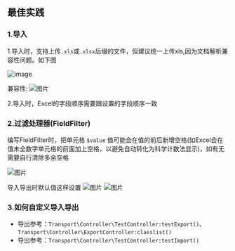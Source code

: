 ## 最佳实践

### 1.导入

1.导入时，支持上传`.xls`或`.xlsx`后缀的文件，但建议统一上传xls,因为文档解析兼容性问题。如下图  

![image](https://cloud.githubusercontent.com/assets/6230834/23577517/2f456ce8-00fc-11e7-9112-f619aec29832.png)  

兼容性:
![图片](https://dn-coding-net-production-pp.qbox.me/c2c27d64-51b9-4997-8c88-0c6f0f5fad66.png)


2.导入时，Excel的字段顺序需要跟设置的字段顺序一致


### 2.过滤处理器(FieldFilter)

编写FieldFilter时，把单元格 `$value` 值可能会在值的前后新增空格(如Excel会在值未全数字单元格的前面加上空格，以避免自动转化为科学计数法显示)，如有无需要自行清除多余空格

![图片](https://dn-coding-net-production-pp.qbox.me/d32554ce-0ce9-4443-9c08-d52062b20544.png)


导入导出时默认值这样设置
 ![图片](https://dn-coding-net-production-pp.qbox.me/de5a5f27-db05-4f1d-9a06-f92c808572eb.png) 
 ![图片](https://dn-coding-net-production-pp.qbox.me/76698155-e497-45dd-890c-aff437aceee5.png) 
 
### 3.如何自定义导入导出

- 导出参考：`Transport\Controller\TestController:testExport()`、`Transport\Controller\ExportController:classlist()`
- 导出参考：`Transport\Controller\TestController:testImport()`
